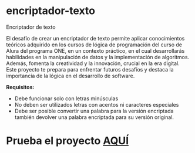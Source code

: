 # encriptador-texto
Encriptador de texto

El desafío de crear un encriptador de texto permite aplicar conocimientos teóricos adquirido en los cursos de lógica de programación del curso de Alura del programa ONE, en un contexto práctico, en el cual desarrollarás habilidades en la manipulación de datos y la implementación de algoritmos. Además, fomenta la creatividad y la innovación, crucial en la era digital. Este proyecto te prepara para enfrentar futuros desafíos y destaca la importancia de la lógica en el desarrollo de software.

**Requisitos:**

- Debe funcionar solo con letras minúsculas
- No deben ser utilizados letras con acentos ni caracteres especiales
- Debe ser posible convertir una palabra para la versión encriptada también devolver una palabra encriptada para su versión original.

# Prueba el proyecto [AQUÍ](https://encriptador-two-green.vercel.app/)
